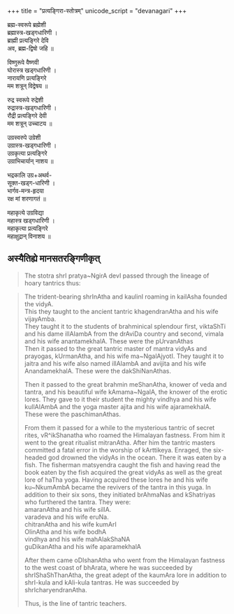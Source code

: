 +++
title = "प्रत्यङ्गिरा-स्तोत्रम्"
unicode_script = "devanagari"
+++

ब्रह्म-स्वरूपे ब्रह्मेशी  
ब्रह्मास्त्र-खड्गधारिणी ।  
ब्राह्मी प्रत्यङ्गिरे देवि  
अव, ब्रह्म-द्विषो जहि ॥

विष्णुरूपे वैष्णवी  
घोरास्त्र खड्गधारिणी ।  
नारायणि प्रत्यङ्गिरे  
मम शत्रून् विद्वेषय ॥

रुद्र स्वरूपे रुद्रेशी  
रुद्रास्त्र-खड्गधारिणी ।  
रौद्री प्रत्यङ्गिरे देवी  
मम शत्रून् उच्चाटय ॥

उग्रस्वरुपे उग्रेशी  
उग्रास्त्र-खड्गधारिणी ।  
उग्रकृत्या प्रत्यङ्गिरे  
उग्राभिचार्यान् नाशय ॥

भद्रकालि उग्र+अथर्व-  
सूक्त-खड्ग-धारिणी ।  
भार्गव-मन्त्र-हृदया  
रक्ष मां शरणागतं ॥

महाकृत्ये उग्रविद्या  
महास्त्र खड्गधारिणी ।  
महाकृत्या प्रत्यङ्गिरे  
महाक्षुद्रान् विनाशय ॥

## अस्यैतिह्ये मानसतरङ्गिणीकृत्
> The stotra shrI pratya\~NgirA devI passed through the lineage of hoary
  tantrics thus:
  
>  The trident-bearing shrInAtha and kaulinI roaming in kailAsha founded
  the vidyA.  
  This they taught to the ancient tantric khagendranAtha and his wife
  vijayAmba.  
  They taught it to the students of brahminical splendour first, viktaShTi
  and his dame illAIambA from the drAviDa country and second, vimala and
  his wife anantamekhalA. These were the pUrvanAthas  
  Then it passed to the great tantric master of mantra vidyAs and
  prayogas, kUrmanAtha, and his wife ma\~NgalAjyotI. They taught it to
  jaitra and his wife also named illAIambA and avijita and his wife
  AnandamekhalA. These were the dakShiNanAthas.
> 
> Then it passed to the great brahmin meShanAtha, knower of veda and
  tantra, and his beautiful wife kAmama\~NgalA, the knower of the erotic
  lores. They gave to it their student the mighty vindhya and his wife
  kullAIAmbA and the yoga master ajita and his wife ajaramekhalA. These
  were the paschimanAthas.
> 
> From them it passed for a while to the mysterious tantric of secret
  rites, vR^ikShanatha who roamed the Himalayan fastness. From him it went
  to the great ritualist mitranAtha. After him the tantric masters
  committed a fatal error in the worship of kArttikeya. Enraged, the
  six-headed god drowned the vidyAs in the ocean. There it was eaten by a
  fish. The fisherman matsyendra caught the fish and having read the book
  eaten by the fish acquired the great vidyAs as well as the great lore of
  haTha yoga. Having acquired these lores he and his wife ku\~NkumAmbA
  became the revivers of the tantra in this yuga. In addition to their six
  sons, they initiated brAhmaNas and kShatriyas who furthered the tantra.
  They were:  
  amaranAtha and his wife sillA.  
  varadeva and his wife eruNa.  
  chitranAtha and his wife kumArI  
  OlinAtha and his wife bodhA  
  vindhya and his wife mahAlakShaNA  
  guDikanAtha and his wife aparamekhalA
> 
> After them came oDIshanAtha who went from the Himalayan fastness to the
  west coast of bhArata, where he was succeeded by shrIShaShThanAtha, the
  great adept of the kaumAra lore in addition to shrI-kula and kAli-kula
  tantras. He was succeeded by shrIcharyendranAtha.
> 
> Thus, is the line of tantric teachers.
